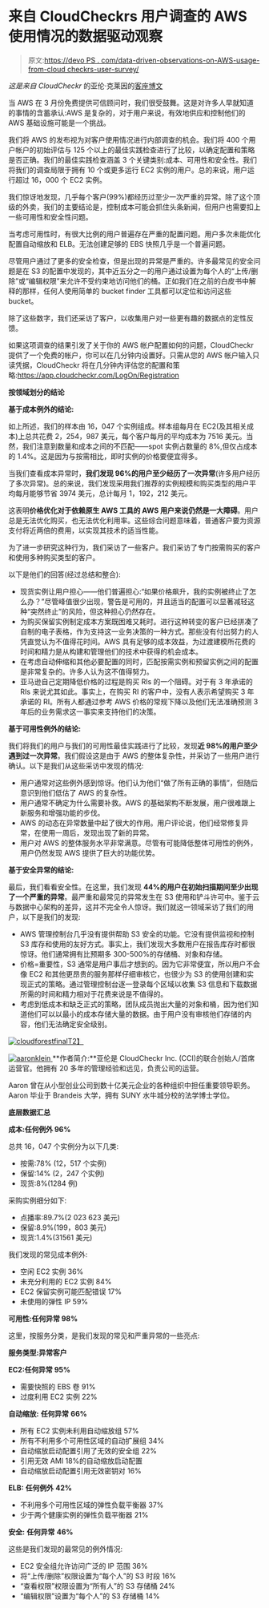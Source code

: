 # 来自 CloudCheckrs 用户调查的 AWS 使用情况的数据驱动观察

> 原文:[https://devo PS . com/data-driven-observations-on-AWS-usage-from-cloud checkrs-user-survey/](https://devops.com/data-driven-observations-on-aws-usage-from-cloudcheckrs-user-survey/)

*这是来自 CloudCheckr* 的亚伦·克莱因的[客座博文](https://devops.com/guest-posting-guidelines/ "Guest Posting Guidelines ")

当 AWS 在 3 月份免费提供可信顾问时，我们很受鼓舞。这是对许多人早就知道的事情的含蓄承认:AWS 是复杂的，对于用户来说，有效地供应和控制他们的 AWS 基础设施可能是一个挑战。

我们将 AWS 的发布视为对客户使用情况进行内部调查的机会。我们将 400 个用户帐户的初始评估与 125 个以上的最佳实践检查进行了比较，以确定配置和策略是否正确。我们的最佳实践检查涵盖 3 个关键类别:成本、可用性和安全性。我们将我们的调查局限于拥有 10 个或更多运行 EC2 实例的用户。总的来说，用户运行超过 16，000 个 EC2 实例。

我们惊讶地发现，几乎每个客户(99%)都经历过至少一次严重的异常。除了这个顶级的外卖，我们的主要结论是，控制成本可能会抓住头条新闻，但用户也需要扣上一些可用性和安全性问题。

当考虑可用性时，有很大比例的用户普遍存在严重的配置问题。用户多次未能优化配置自动缩放和 ELB。无法创建足够的 EBS 快照几乎是一个普遍问题。

尽管用户通过了更多的安全检查，但是出现的异常是严重的。许多最常见的安全问题是在 S3 的配置中发现的，其中近五分之一的用户通过设置为每个人的“上传/删除”或“编辑权限”来允许不受约束地访问他们的桶。正如我们在之前的白皮书中解释的那样，任何人使用简单的 bucket finder 工具都可以定位和访问这些 bucket。

除了这些数字，我们还采访了客户，以收集用户对一些更有趣的数据点的定性反馈。

如果这项调查的结果引发了关于你的 AWS 帐户配置如何的问题，CloudCheckr 提供了一个免费的帐户，你可以在几分钟内设置好。只需从您的 AWS 帐户输入只读凭据，CloudCheckr 将在几分钟内评估您的配置和策略:https://app.cloudcheckr.com/LogOn/Registration

**按领域划分的结论**

**基于成本例外的结论:**

如上所述，我们的样本由 16，047 个实例组成。样本组每月在 EC2(及其相关成本)上总共花费 2，254，987 美元，每个客户每月的平均成本为 7516 美元。当然，我们注意到数量和成本之间的不匹配——spot 实例占数量的 8%,但仅占成本的 1.4%。这是因为与按需相比，即时实例的价格要便宜得多。

当我们查看成本异常时，**我们发现 96%的用户至少经历了一次异常**(许多用户经历了多次异常)。总的来说，我们发现采用我们推荐的实例规模和购买类型的用户平均每月能够节省 3974 美元，总计每月 1，192，212 美元。

这表明**价格优化对于依赖原生 AWS 工具的 AWS 用户来说仍然是一大障碍**。用户总是无法优化购买，也无法优化利用率。这些综合问题意味着，普通客户要为资源支付将近两倍的费用，以实现其技术的适当性能。

为了进一步研究这种行为，我们采访了一些客户。我们采访了专门按需购买的客户和使用多种购买类型的客户。

以下是他们的回答(经过总结和整合):

*   现货实例让用户担心——他们普遍担心:“如果价格飙升，我的实例被终止了怎么办？”尽管峰值很少出现，警告是可用的，并且适当的配置可以显著减轻这种“突然终止”的风险，但这种担心仍然存在。
*   为购买保留实例制定成本方案既困难又耗时。进行这种转变的客户已经拼凑了自制的电子表格，作为支持这一业务决策的一种方式。那些没有付出努力的人凭直觉认为不值得花时间。AWS 具有足够的成本效益，为过渡建模所花费的时间和精力是从构建和管理他们的技术中获得的机会成本。
*   在考虑自动伸缩和其他必要配置的同时，匹配按需实例和预留实例之间的配置是非常复杂的。许多人认为这不值得努力。
*   亚马逊自己定期降低价格的过程是购买 RIs 的一个阻碍。对于有 3 年承诺的 RIs 来说尤其如此。事实上，在购买 RI 的客户中，没有人表示希望购买 3 年承诺的 RI。所有人都通过参考 AWS 价格的常规下降以及他们无法准确预测 3 年后的业务需求这一事实来支持他们的决策。

**基于可用性例外的结论:**

我们将我们的用户与我们的可用性最佳实践进行了比较，发现**近 98%的用户至少遇到过一次异常**。我们假设这是由于 AWS 的整体复杂性，并采访了一些用户进行确认。以下是我们从这些采访中发现的情况:

*   用户通常对这些例外感到惊讶。他们认为他们“做了所有正确的事情”，但随后意识到他们低估了 AWS 的复杂性。
*   用户通常不确定为什么需要补救。AWS 的基础架构不断发展，用户很难跟上新服务和增强功能的步伐。
*   AWS 的动态在异常数量中起了很大的作用。用户评论说，他们经常修复异常，在使用一周后，发现出现了新的异常。
*   用户对 AWS 的整体服务水平非常满意。尽管有可能降低整体可用性的例外，用户仍然发现 AWS 提供了巨大的功能优势。

**基于安全异常的结论:**

最后，我们看看安全性。在这里，我们发现 **44%的用户在初始扫描期间至少出现了一个严重的异常**。最严重和最常见的异常发生在 S3 使用和铲斗许可中。鉴于云与数据中心架构的差异，这并不完全令人惊讶。我们就这一领域采访了我们的用户，以下是我们的发现:

*   AWS 管理控制台几乎没有提供帮助 S3 安全的功能。它没有提供监视和控制 S3 库存和使用的友好方式。事实上，我们发现大多数用户在报告库存时都很惊讶。他们通常拥有比预期多 300-500%的存储桶、对象和存储。
*   价格=重要性，S3 通常是用户事后才想到的。因为它非常便宜，所以用户不会像 EC2 和其他更昂贵的服务那样仔细审核它，也很少为 S3 的使用创建和实现正式的策略。通过管理控制台逐一登录每个区域以收集 S3 信息和下载数据所需的时间和精力相对于花费来说是不值得的。
*   考虑到低成本和缺乏正式的策略，团队成员抛出大量的对象和桶，因为他们知道他们可以以最小的成本存储大量的数据。由于用户没有审核他们存储的内容，他们无法确定安全级别。

[![cloudforestfinal](../Images/5b3d81f90b3138c2e1556fe8606a5d7b.png)T2】](https://devops.com/wp-content/uploads/2014/01/cloudforestfinal.png)

[![aaronklein](../Images/d2d03b1a644c8f16abfd3301104ad31e.png) ](https://devops.com/wp-content/uploads/2014/01/aaronklein.jpg) **作者简介:**亚伦是 CloudCheckr Inc. (CCI)的联合创始人/首席运营官。他拥有 20 多年的管理经验和远见，负责公司的运营。

Aaron 曾在从小型创业公司到数十亿美元企业的各种组织中担任重要领导职务。Aaron 毕业于 Brandeis 大学，拥有 SUNY 水牛城分校的法学博士学位。

**底层数据汇总**

**成本:任何例外 96%**

总共 16，047 个实例分为以下几类:

*   按需:78% (12，517 个实例)
*   保留:14% (2，247 个实例)
*   现货:8%(1284 例)

采购实例细分如下:

*   点播率:89.7%(2 023 623 美元)
*   保留:8.9%(199，803 美元)
*   现货:1.4%(31561 美元)

我们发现的常见成本例外:

*   空闲 EC2 实例 36%
*   未充分利用的 EC2 实例 84%
*   EC2 保留实例可能匹配错误 17%
*   未使用的弹性 IP 59%

**可用性:任何异常 98%**

这里，按服务分类，是我们发现的常见和严重异常的一些亮点:

**服务类型:异常客户**

**EC2:任何异常 95%**

*   需要快照的 EBS 卷 91%
*   过度利用 EC2 实例 22%

**自动缩放:** **任何异常** **66%**

*   所有 EC2 实例未利用自动缩放组 57%
*   所有不利用多个可用性区域的自动扩展组 34%
*   自动缩放启动配置引用了无效的安全组 22%
*   引用无效 AMI 18%的自动缩放启动配置
*   自动缩放启动配置引用无效密钥对 16%

**ELB:** **任何例外** **42%**

*   不利用多个可用性区域的弹性负载平衡器 37%
*   少于两个健康实例的弹性负载平衡器 21%

**安全:** **任何异常** **46%**

这些是我们发现的最常见的例外情况:

*   EC2 安全组允许访问广泛的 IP 范围 36%
*   将“上传/删除”权限设置为“每个人”的 S3 时段 16%
*   “查看权限”权限设置为“所有人”的 S3 存储桶 24%
*   “编辑权限”设置为“每个人”的 S3 存储桶 14%